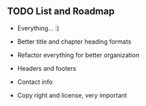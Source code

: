 ## TODO List and Roadmap

* Everything... :)

* Better title and chapter heading formats

* Refactor everything for better organization

* Headers and footers

* Contact info

* Copy right and license, very important